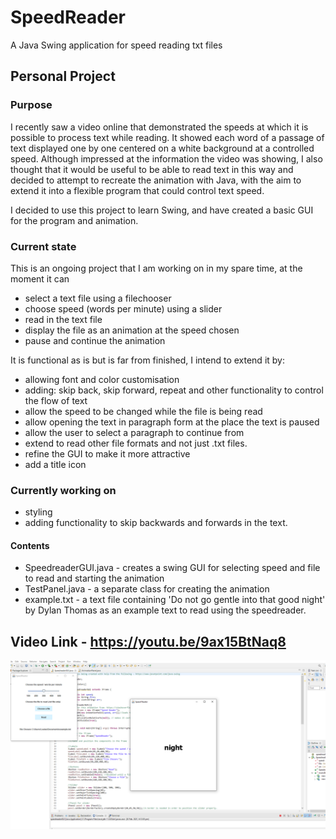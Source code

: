# SpeedReader
A Java Swing application for speed reading txt files

## Personal Project

### Purpose
I recently saw a video online that demonstrated the speeds at which it is possible to process text while reading.
It showed each word of a passage of text displayed one by one centered on a white background at a controlled speed.
Although impressed at the information the video was showing, I also thought that it would be useful to be able to read text in this way and
decided to attempt to recreate the animation with Java, with the aim to extend it into a flexible program that could control text speed.

I decided to use this project to learn Swing, and have created a basic GUI for the program and animation.

### Current state
This is an ongoing project that I am working on in my spare time, at the moment it can
- select a text file using a filechooser
- choose speed (words per minute) using a slider
- read in the text file
- display the file as an animation at the speed chosen
- pause and continue the animation

It is functional as is but is far from finished, I intend to extend it by:
- allowing font and color customisation
- adding: skip back, skip forward, repeat and other functionality to control the flow of text
- allow the speed to be changed while the file is being read
- allow opening the text in paragraph form at the place the text is paused
- allow the user to select a paragraph to continue from
- extend to read other file formats and not just .txt files.
- refine the GUI to make it more attractive
- add a title icon

### Currently working on
- styling
- adding functionality to skip backwards and forwards in the text.

#### Contents
- SpeedreaderGUI.java - creates a swing GUI for selecting speed and file to read and starting the animation
- TestPanel.java - a separate class for creating the animation
- example.txt - a text file containing 'Do not go gentle into that good night' by Dylan Thomas as an example text to read using the speedreader.

## Video Link - https://youtu.be/9ax15BtNaq8

[![SpeedReaderScreenshot](SpeedReaderScreenshot.png)](https://youtu.be/9ax15BtNaq8)
